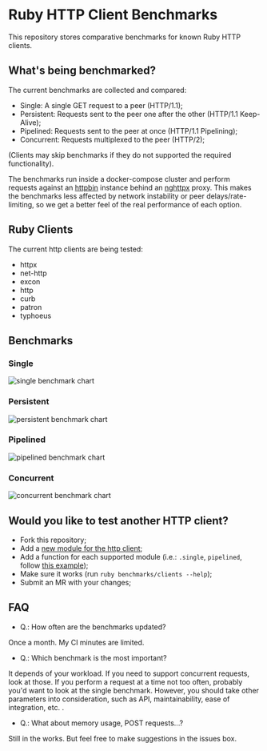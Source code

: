# Ruby HTTP Client Benchmarks

This repository stores comparative benchmarks for known Ruby HTTP clients.

## What's being benchmarked?

The current benchmarks are collected and compared:

* Single: A single GET request to a peer (HTTP/1.1);
* Persistent: Requests sent to the peer one after the other (HTTP/1.1 Keep-Alive);
* Pipelined: Requests sent to the peer at once (HTTP/1.1 Pipelining);
* Concurrent: Requests multiplexed to the peer (HTTP/2);

(Clients may skip benchmarks if they do not supported the required functionality).

The benchmarks run inside a docker-compose cluster and perform requests against an [httpbin](https://httpbin.org/) instance behind an [nghttpx](https://nghttp2.org/documentation/nghttpx-howto.html) proxy. This makes the benchmarks less affected by network instability or peer delays/rate-limiting, so we get a better feel of the real performance of each option.


## Ruby Clients

The current http clients are being tested:

* httpx
* net-http
* excon
* http
* curb
* patron
* typhoeus

## Benchmarks


### Single

![single benchmark chart](https://honeyryderchuck.gitlab.io/http-clients-benchmark/snapshots/http-single-bench.png)

### Persistent

![persistent benchmark chart](https://honeyryderchuck.gitlab.io/http-clients-benchmark/snapshots/http-persistent-bench.png)

### Pipelined 

![pipelined benchmark chart](https://honeyryderchuck.gitlab.io/http-clients-benchmark/snapshots/http-pipelined-bench.png)

### Concurrent

![concurrent benchmark chart](https://honeyryderchuck.gitlab.io/http-clients-benchmark/snapshots/http-concurrent-bench.png)


## Would you like to test another HTTP client?


* Fork this repository;
* Add a [new module for the http client](https://gitlab.com/honeyryderchuck/http-clients-benchmark/-/tree/master/clients);
* Add a function for each supported module (i.e.: `.single`, `pipelined`, follow [this example](https://gitlab.com/honeyryderchuck/http-clients-benchmark/-/blob/master/clients/httpx.rb));
* Make sure it works (run `ruby benchmarks/clients --help`);
* Submit an MR with your changes;

## FAQ

* Q.: How often are the benchmarks updated?

Once a month. My CI minutes are limited.

* Q.: Which benchmark is the most important?

It depends of your workload. If you need to support concurrent requests, look at those. If you perform a request at a time not too often, probably you'd want to look at the single benchmark. However, you should take other parameters into consideration, such as API, maintainability, ease of integration, etc. .

* Q.: What about memory usage, POST requests...?

Still in the works. But feel free to make suggestions in the issues box.
